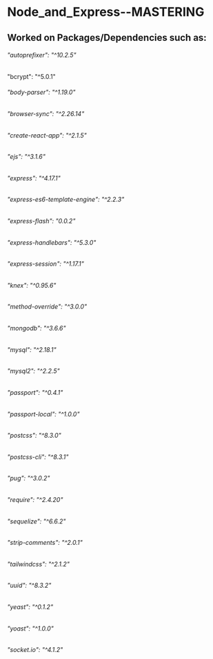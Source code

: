 # Node_and_Express--MASTERING

## Worked on Packages/Dependencies such as:

###### "autoprefixer": "^10.2.5"

"bcrypt": "^5.0.1"

###### "body-parser": "^1.19.0"

###### "browser-sync": "^2.26.14"

###### "create-react-app": "^2.1.5"

###### "ejs": "^3.1.6"

###### "express": "^4.17.1"

###### "express-es6-template-engine": "^2.2.3"

###### "express-flash": "0.0.2"

###### "express-handlebars": "^5.3.0"

###### "express-session": "^1.17.1"

###### "knex": "^0.95.6"

###### "method-override": "^3.0.0"

###### "mongodb": "^3.6.6"

###### "mysql": "^2.18.1"

###### "mysql2": "^2.2.5"

###### "passport": "^0.4.1"

###### "passport-local": "^1.0.0"

###### "postcss": "^8.3.0"

###### "postcss-cli": "^8.3.1"

###### "pug": "^3.0.2"

###### "require": "^2.4.20"

###### "sequelize": "^6.6.2"

###### "strip-comments": "^2.0.1"

###### "tailwindcss": "^2.1.2"

###### "uuid": "^8.3.2"

###### "yeast": "^0.1.2"

###### "yoast": "^1.0.0"

###### "socket.io": "^4.1.2"
